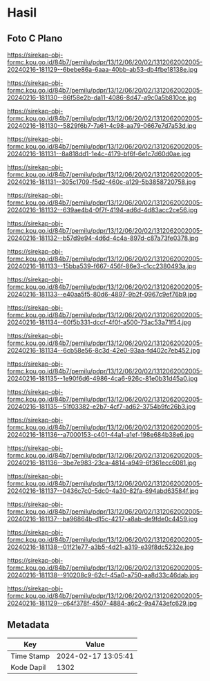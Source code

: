 # Hasil

## Foto C Plano

https://sirekap-obj-formc.kpu.go.id/84b7/pemilu/pdpr/13/12/06/20/02/1312062002005-20240216-181129--6bebe86a-6aaa-40bb-ab53-db4fbe18138e.jpg

https://sirekap-obj-formc.kpu.go.id/84b7/pemilu/pdpr/13/12/06/20/02/1312062002005-20240216-181130--86f58e2b-da11-4086-8d47-a9c0a5b810ce.jpg

https://sirekap-obj-formc.kpu.go.id/84b7/pemilu/pdpr/13/12/06/20/02/1312062002005-20240216-181130--5829f6b7-7a61-4c98-aa79-0667e7d7a53d.jpg

https://sirekap-obj-formc.kpu.go.id/84b7/pemilu/pdpr/13/12/06/20/02/1312062002005-20240216-181131--8a818dd1-1e4c-4179-bf6f-6e1c7d60d0ae.jpg

https://sirekap-obj-formc.kpu.go.id/84b7/pemilu/pdpr/13/12/06/20/02/1312062002005-20240216-181131--305c1709-f5d2-460c-a129-5b3858720758.jpg

https://sirekap-obj-formc.kpu.go.id/84b7/pemilu/pdpr/13/12/06/20/02/1312062002005-20240216-181132--639ae4b4-0f7f-4194-ad6d-4d83acc2ce56.jpg

https://sirekap-obj-formc.kpu.go.id/84b7/pemilu/pdpr/13/12/06/20/02/1312062002005-20240216-181132--b57d9e94-4d6d-4c4a-897d-c87a73fe0378.jpg

https://sirekap-obj-formc.kpu.go.id/84b7/pemilu/pdpr/13/12/06/20/02/1312062002005-20240216-181133--15bba539-f667-456f-86e3-c1cc2380493a.jpg

https://sirekap-obj-formc.kpu.go.id/84b7/pemilu/pdpr/13/12/06/20/02/1312062002005-20240216-181133--e40aa5f5-80d6-4897-9b2f-0967c9ef76b9.jpg

https://sirekap-obj-formc.kpu.go.id/84b7/pemilu/pdpr/13/12/06/20/02/1312062002005-20240216-181134--60f5b331-dccf-4f0f-a500-73ac53a71f54.jpg

https://sirekap-obj-formc.kpu.go.id/84b7/pemilu/pdpr/13/12/06/20/02/1312062002005-20240216-181134--6cb58e56-8c3d-42e0-93aa-fd402c7eb452.jpg

https://sirekap-obj-formc.kpu.go.id/84b7/pemilu/pdpr/13/12/06/20/02/1312062002005-20240216-181135--1e90f6d6-4986-4ca6-926c-81e0b31d45a0.jpg

https://sirekap-obj-formc.kpu.go.id/84b7/pemilu/pdpr/13/12/06/20/02/1312062002005-20240216-181135--51f03382-e2b7-4cf7-ad62-3754b9fc26b3.jpg

https://sirekap-obj-formc.kpu.go.id/84b7/pemilu/pdpr/13/12/06/20/02/1312062002005-20240216-181136--a7000153-c401-44a1-a1ef-198e684b38e6.jpg

https://sirekap-obj-formc.kpu.go.id/84b7/pemilu/pdpr/13/12/06/20/02/1312062002005-20240216-181136--3be7e983-23ca-4814-a949-6f361ecc6081.jpg

https://sirekap-obj-formc.kpu.go.id/84b7/pemilu/pdpr/13/12/06/20/02/1312062002005-20240216-181137--0436c7c0-5dc0-4a30-82fa-694abd63584f.jpg

https://sirekap-obj-formc.kpu.go.id/84b7/pemilu/pdpr/13/12/06/20/02/1312062002005-20240216-181137--ba96864b-d15c-4217-a8ab-de9fde0c4459.jpg

https://sirekap-obj-formc.kpu.go.id/84b7/pemilu/pdpr/13/12/06/20/02/1312062002005-20240216-181138--01f21e77-a3b5-4d21-a319-e39f8dc5232e.jpg

https://sirekap-obj-formc.kpu.go.id/84b7/pemilu/pdpr/13/12/06/20/02/1312062002005-20240216-181138--910208c9-62cf-45a0-a750-aa8d33c46dab.jpg

https://sirekap-obj-formc.kpu.go.id/84b7/pemilu/pdpr/13/12/06/20/02/1312062002005-20240216-181129--c64f378f-4507-4884-a6c2-9a4743efc629.jpg


## Metadata

| Key        | Value               |
| ---------- | ------------------- |
| Time Stamp | 2024-02-17 13:05:41 |
| Kode Dapil | 1302                |



